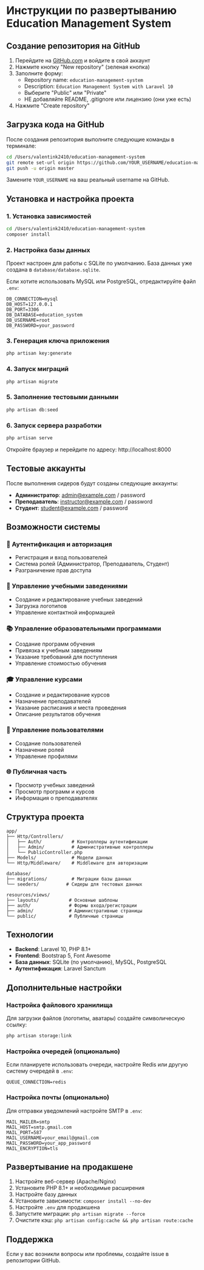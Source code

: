# Инструкции по развертыванию Education Management System

## Создание репозитория на GitHub

1. Перейдите на [GitHub.com](https://github.com) и войдите в свой аккаунт
2. Нажмите кнопку "New repository" (зеленая кнопка)
3. Заполните форму:
    - Repository name: `education-management-system`
    - Description: `Education Management System with Laravel 10`
    - Выберите "Public" или "Private"
    - НЕ добавляйте README, .gitignore или лицензию (они уже есть)
4. Нажмите "Create repository"

## Загрузка кода на GitHub

После создания репозитория выполните следующие команды в терминале:

```bash
cd /Users/valentink2410/education-management-system
git remote set-url origin https://github.com/YOUR_USERNAME/education-management-system.git
git push -u origin master
```

Замените `YOUR_USERNAME` на ваш реальный username на GitHub.

## Установка и настройка проекта

### 1. Установка зависимостей

```bash
cd /Users/valentink2410/education-management-system
composer install
```

### 2. Настройка базы данных

Проект настроен для работы с SQLite по умолчанию. База данных уже создана в `database/database.sqlite`.

Если хотите использовать MySQL или PostgreSQL, отредактируйте файл `.env`:

```env
DB_CONNECTION=mysql
DB_HOST=127.0.0.1
DB_PORT=3306
DB_DATABASE=education_system
DB_USERNAME=root
DB_PASSWORD=your_password
```

### 3. Генерация ключа приложения

```bash
php artisan key:generate
```

### 4. Запуск миграций

```bash
php artisan migrate
```

### 5. Заполнение тестовыми данными

```bash
php artisan db:seed
```

### 6. Запуск сервера разработки

```bash
php artisan serve
```

Откройте браузер и перейдите по адресу: http://localhost:8000

## Тестовые аккаунты

После выполнения сидеров будут созданы следующие аккаунты:

-   **Администратор**: admin@example.com / password
-   **Преподаватель**: instructor@example.com / password
-   **Студент**: student@example.com / password

## Возможности системы

### 🔐 Аутентификация и авторизация

-   Регистрация и вход пользователей
-   Система ролей (Администратор, Преподаватель, Студент)
-   Разграничение прав доступа

### 🏫 Управление учебными заведениями

-   Создание и редактирование учебных заведений
-   Загрузка логотипов
-   Управление контактной информацией

### 📚 Управление образовательными программами

-   Создание программ обучения
-   Привязка к учебным заведениям
-   Указание требований для поступления
-   Управление стоимостью обучения

### 🎓 Управление курсами

-   Создание и редактирование курсов
-   Назначение преподавателей
-   Указание расписания и места проведения
-   Описание результатов обучения

### 👥 Управление пользователями

-   Создание пользователей
-   Назначение ролей
-   Управление профилями

### 🌐 Публичная часть

-   Просмотр учебных заведений
-   Просмотр программ и курсов
-   Информация о преподавателях

## Структура проекта

```
app/
├── Http/Controllers/
│   ├── Auth/           # Контроллеры аутентификации
│   ├── Admin/          # Административные контроллеры
│   └── PublicController.php
├── Models/             # Модели данных
└── Http/Middleware/    # Middleware для авторизации

database/
├── migrations/         # Миграции базы данных
└── seeders/          # Сидеры для тестовых данных

resources/views/
├── layouts/           # Основные шаблоны
├── auth/              # Формы входа/регистрации
├── admin/             # Административные страницы
└── public/            # Публичные страницы
```

## Технологии

-   **Backend**: Laravel 10, PHP 8.1+
-   **Frontend**: Bootstrap 5, Font Awesome
-   **База данных**: SQLite (по умолчанию), MySQL, PostgreSQL
-   **Аутентификация**: Laravel Sanctum

## Дополнительные настройки

### Настройка файлового хранилища

Для загрузки файлов (логотипы, аватары) создайте символическую ссылку:

```bash
php artisan storage:link
```

### Настройка очередей (опционально)

Если планируете использовать очереди, настройте Redis или другую систему очередей в `.env`:

```env
QUEUE_CONNECTION=redis
```

### Настройка почты (опционально)

Для отправки уведомлений настройте SMTP в `.env`:

```env
MAIL_MAILER=smtp
MAIL_HOST=smtp.gmail.com
MAIL_PORT=587
MAIL_USERNAME=your_email@gmail.com
MAIL_PASSWORD=your_app_password
MAIL_ENCRYPTION=tls
```

## Развертывание на продакшене

1. Настройте веб-сервер (Apache/Nginx)
2. Установите PHP 8.1+ и необходимые расширения
3. Настройте базу данных
4. Установите зависимости: `composer install --no-dev`
5. Настройте `.env` для продакшена
6. Запустите миграции: `php artisan migrate --force`
7. Очистите кэш: `php artisan config:cache && php artisan route:cache`

## Поддержка

Если у вас возникли вопросы или проблемы, создайте issue в репозитории GitHub.
